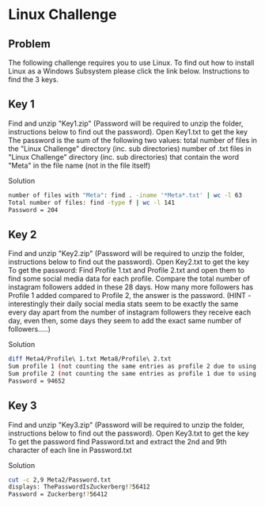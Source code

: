 # Linux Challenge

## Problem

The following challenge requires you to use Linux. To find out how to install Linux as a Windows Subsystem please click the link below.
Instructions to find the 3 keys.

## Key 1

Find and unzip "Key1.zip" (Password will be required to unzip the folder, instructions below to find out the password). Open Key1.txt to get the key
The password is the sum of the following two values:
total number of files in the "Linux Challenge" directory (inc. sub directories)
number of .txt files in "Linux Challenge" directory (inc. sub directories) that contain the word "Meta" in the file name (not in the file itself)

Solution

```bash
number of files with "Meta": find . -iname '*Meta*.txt' | wc -l 63
Total number of files: find -type f | wc -l 141
Password = 204
```

## Key 2

Find and unzip "Key2.zip" (Password will be required to unzip the folder, instructions below to find out the password). Open Key2.txt to get the key
To get the password:
Find Profile 1.txt and Profile 2.txt and open them to find some social media data for each profile.
Compare the total number of instagram followers added in these 28 days. How many more followers has Profile 1 added compared to Profile 2, the answer is the password. (HINT - interestingly their daily social media stats seem to be exactly the same every day apart from the number of instagram followers they receive each day, even then, some days they seem to add the exact same number of followers.....)

Solution

```bash
diff Meta4/Profile\ 1.txt Meta8/Profile\ 2.txt
Sum profile 1 (not counting the same entries as profile 2 due to using diff)     101231
Sum profile 2 (not counting the same entries as profile 1 due to using diff)     6579
Password = 94652
```

## Key 3

Find and unzip "Key3.zip" (Password will be required to unzip the folder, instructions below to find out the password). Open Key3.txt to get the key
To get the password find Password.txt and extract the 2nd and 9th character of each line in Password.txt

Solution

```bash
cut -c 2,9 Meta2/Password.txt
displays: ThePasswordIsZuckerberg!?56412
Password = Zuckerberg!?56412
```
